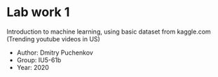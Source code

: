 # Lab work 1
Introduction to machine learning, using basic dataset from kaggle.com (Trending youtube videos in US)
- Author: Dmitry Puchenkov 
- Group: IU5-61b
- Year: 2020
